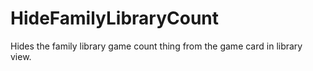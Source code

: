 # HideFamilyLibraryCount

Hides the family library game count thing from the game card in library view.